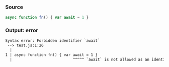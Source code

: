 ### Source
```js parse:stmt
async function fn() { var await = 1 }
```

### Output: error
```txt
Syntax error: Forbidden identifier `await`
 --> test.js:1:26
  |
1 | async function fn() { var await = 1 }
  |                           ^^^^^ `await` is not allowed as an identifier in this context
```
